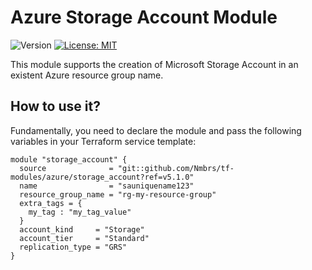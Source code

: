 # Azure Storage Account Module

<p>
  <img alt="Version" src="https://img.shields.io/badge/version-1.0.0-blue.svg" />
  <a href="LICENSE.md" target="_blank">
    <img alt="License: MIT" src="https://img.shields.io/badge/License-MIT-blue.svg" />
  </a>
</p>

This module supports the creation of Microsoft Storage Account in an existent Azure resource group name.

## How to use it?

Fundamentally, you need to declare the module and pass the following variables in your Terraform service template:

```hcl
module "storage_account" {
  source              = "git::github.com/Nmbrs/tf-modules/azure/storage_account?ref=v5.1.0"
  name                = "sauniquename123"
  resource_group_name = "rg-my-resource-group"
  extra_tags = {
    my_tag : "my_tag_value"
  }
  account_kind     = "Storage"
  account_tier     = "Standard"
  replication_type = "GRS"
}
```
